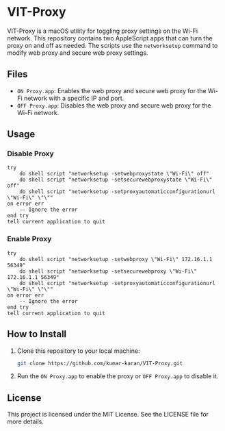 # VIT-Proxy

VIT-Proxy is a macOS utility for toggling proxy settings on the Wi-Fi network. This repository contains two AppleScript apps that can turn the proxy on and off as needed. The scripts use the `networksetup` command to modify web proxy and secure web proxy settings.

## Files

- `ON Proxy.app`: Enables the web proxy and secure web proxy for the Wi-Fi network with a specific IP and port.
- `OFF Proxy.app`: Disables the web proxy and secure web proxy for the Wi-Fi network.

## Usage

### Disable Proxy

```applescript
try
    do shell script "networksetup -setwebproxystate \"Wi-Fi\" off"
    do shell script "networksetup -setsecurewebproxystate \"Wi-Fi\" off"
    do shell script "networksetup -setproxyautomaticconfigurationurl \"Wi-Fi\" \"\""
on error err
    -- Ignore the error
end try
tell current application to quit
```

### Enable Proxy

```applescript
try
    do shell script "networksetup -setwebproxy \"Wi-Fi\" 172.16.1.1 56349"
    do shell script "networksetup -setsecurewebproxy \"Wi-Fi\" 172.16.1.1 56349"
    do shell script "networksetup -setproxyautomaticconfigurationurl \"Wi-Fi\" \"\""
on error err
    -- Ignore the error
end try
tell current application to quit
```

## How to Install

1. Clone this repository to your local machine:
   ```bash
   git clone https://github.com/kumar-karan/VIT-Proxy.git
   ```

2. Run the `ON Proxy.app` to enable the proxy or `OFF Proxy.app` to disable it.

## License

This project is licensed under the MIT License. See the LICENSE file for more details.
